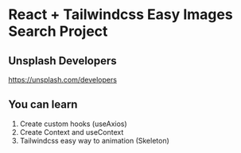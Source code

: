 # React + Tailwindcss Easy Images Search Project

## Unsplash Developers

https://unsplash.com/developers

## You can learn

1. Create custom hooks (useAxios)
2. Create Context and useContext
3. Tailwindcss easy way to animation (Skeleton)
